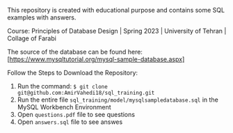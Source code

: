 This repository is created with educational purpose and contains some SQL examples with answers. 

Course: Principles of Database Design | Spring 2023 | University of Tehran | Collage of Farabi

The source of the database can be found here: [https://www.mysqltutorial.org/mysql-sample-database.aspx]

Follow the Steps to Download the Repository:
1. Run the command: ``$ git clone git@github.com:AmirVahedi18/sql_training.git``
2. Run the entire file ``sql_training/model/mysqlsampledatabase.sql`` in the MySQL Workbench Environment
3. Open ``questions.pdf`` file to see questions
4. Open ``answers.sql`` file to see answes




